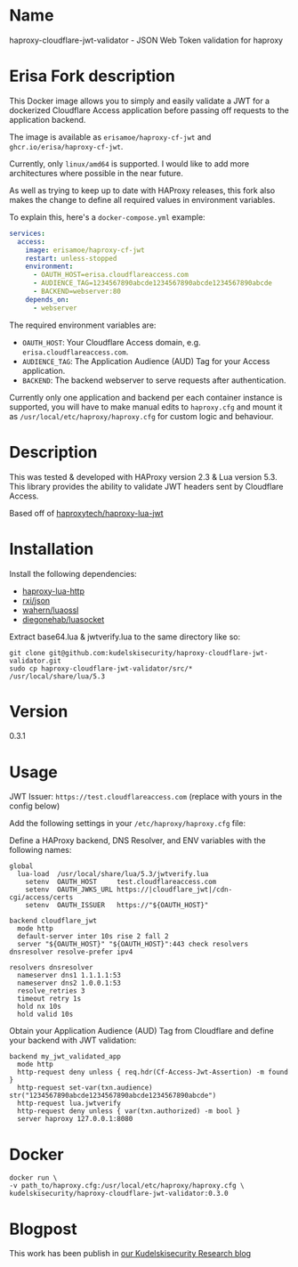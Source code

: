 # Name

haproxy-cloudflare-jwt-validator - JSON Web Token validation for haproxy

# Erisa Fork description

This Docker image allows you to simply and easily validate a JWT for a dockerized Cloudflare Access application before passing off requests to the application backend.

The image is available as `erisamoe/haproxy-cf-jwt` and `ghcr.io/erisa/haproxy-cf-jwt`.  

Currently, only `linux/amd64` is supported. I would like to add more architectures where possible in the near future.

As well as trying to keep up to date with HAProxy releases, this fork also makes the change to define all required values in environment variables.

To explain this, here's a `docker-compose.yml` example:

```yaml
services:
  access:
    image: erisamoe/haproxy-cf-jwt
    restart: unless-stopped
    environment:
      - OAUTH_HOST=erisa.cloudflareaccess.com
      - AUDIENCE_TAG=1234567890abcde1234567890abcde1234567890abcde
      - BACKEND=webserver:80
    depends_on:
      - webserver
```

The required environment variables are:
- `OAUTH_HOST`: Your Cloudflare Access domain, e.g. `erisa.cloudflareaccess.com`.
- `AUDIENCE_TAG`: The Application Audience (AUD) Tag for your Access application.
- `BACKEND`: The backend webserver to serve requests after authentication.

Currently only one application and backend per each container instance is supported, you will have to make manual edits to `haproxy.cfg` and mount it as `/usr/local/etc/haproxy/haproxy.cfg` for custom logic and behaviour.

# Description

This was tested & developed with HAProxy version 2.3 & Lua version 5.3.
This library provides the ability to validate JWT headers sent by Cloudflare Access. 

Based off of [haproxytech/haproxy-lua-jwt](https://github.com/haproxytech/haproxy-lua-jwt)

# Installation

Install the following dependencies:

* [haproxy-lua-http](https://github.com/haproxytech/haproxy-lua-http)
* [rxi/json](https://github.com/rxi/json.lua)
* [wahern/luaossl](https://github.com/wahern/luaossl)
* [diegonehab/luasocket](https://github.com/diegonehab/luasocket)

Extract base64.lua & jwtverify.lua to the same directory like so:

```shell
git clone git@github.com:kudelskisecurity/haproxy-cloudflare-jwt-validator.git
sudo cp haproxy-cloudflare-jwt-validator/src/* /usr/local/share/lua/5.3
```

# Version

0.3.1

# Usage

JWT Issuer: `https://test.cloudflareaccess.com` (replace with yours in the config below)

Add the following settings in your `/etc/haproxy/haproxy.cfg` file: 

Define a HAProxy backend, DNS Resolver, and ENV variables with the following names:

```
global
  lua-load  /usr/local/share/lua/5.3/jwtverify.lua
    setenv  OAUTH_HOST     test.cloudflareaccess.com
    setenv  OAUTH_JWKS_URL https://|cloudflare_jwt|/cdn-cgi/access/certs
    setenv  OAUTH_ISSUER   https://"${OAUTH_HOST}"

backend cloudflare_jwt
  mode http
  default-server inter 10s rise 2 fall 2
  server "${OAUTH_HOST}" "${OAUTH_HOST}":443 check resolvers dnsresolver resolve-prefer ipv4

resolvers dnsresolver
  nameserver dns1 1.1.1.1:53
  nameserver dns2 1.0.0.1:53
  resolve_retries 3
  timeout retry 1s
  hold nx 10s
  hold valid 10s
```

Obtain your Application Audience (AUD) Tag from Cloudflare and define your backend with JWT validation:

```
backend my_jwt_validated_app
  mode http
  http-request deny unless { req.hdr(Cf-Access-Jwt-Assertion) -m found }
  http-request set-var(txn.audience) str("1234567890abcde1234567890abcde1234567890abcde")
  http-request lua.jwtverify
  http-request deny unless { var(txn.authorized) -m bool }
  server haproxy 127.0.0.1:8080
```

# Docker

```
docker run \
-v path_to/haproxy.cfg:/usr/local/etc/haproxy/haproxy.cfg \
kudelskisecurity/haproxy-cloudflare-jwt-validator:0.3.0 
```

# Blogpost

This work has been publish in [our Kudelskisecurity Research blog](https://research.kudelskisecurity.com/2020/08/04/first-steps-towards-a-zero-trust-architecture/)
